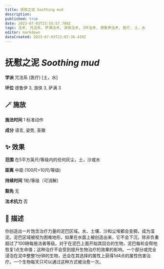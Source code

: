 ```yaml
---
title: 抚慰之泥 Soothing mud
description: 
published: true
date: 2023-07-03T23:55:57.788Z
tags: 法术, 咒法系, 萨满法术, 游侠法术, 3环法术, 德鲁伊法术, 医疗, 土，水
editor: markdown
dateCreated: 2023-07-03T22:07:36.419Z
---
```


# **抚慰之泥** *Soothing mud*

**学派** 咒法系 (医疗) \[土，水\] 

**环位** 德鲁伊 3, 游侠 3, 萨满 3

## 🪄 施放

**施法时间** 1 标准动作

**成分** 语言, 姿势, 圣徽

## ✨ 效果  

**范围** 在5平方英尺/等级内的任何灰尘，土，沙或水

**距离** 中距 (100尺+10尺/等级)  

**持续时间** 1轮/等级（可消解） 

**豁免** 无

**法术抗力** 否

## 📖 描述

你创造出一片饱含治疗力量的泥巴区域。水、土壤、沙和尘埃都会变稠，成为湿泥。泥巴区域被视为困难地形，如果在水面上被创造出来，它不会下沉，除非负重超过了100磅每施法者等级。对于在泥巴上面开始其回合的生物，泥巴每轮会帮他恢复1点生命值；这种治疗不会受到提升生物治疗的效果的影响。一个部分或完全浸泡在泥中整整1分钟的生物，还会在其选择的属性上获得1d4点的属性伤害治疗。一个生物每天只可以通过这种方式被治愈一次。
    